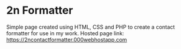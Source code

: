 # 2n Formatter 

Simple page created using HTML, CSS and PHP to create a contact formatter for use in my work. 
Hosted page link: https://2ncontactformatter.000webhostapp.com
